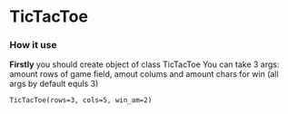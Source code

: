 # TicTacToe
<h3>How it use</h3>
<p>
<strong>Firstly</strong> you should create object of class TicTacToe
You can take 3 args:
<br>
amount rows of game field, amout colums and amount chars for win (all args by default equls 3)
</p>
<code>TicTacToe(rows=3, cols=5, win_am=2)</code>
